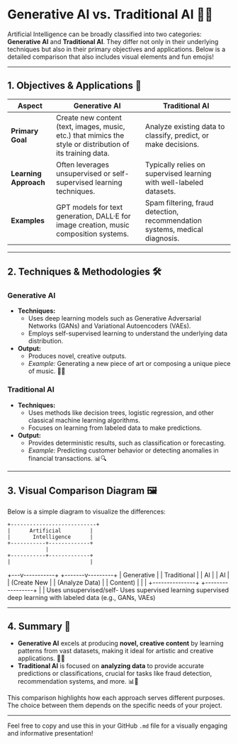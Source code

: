 # Generative AI vs. Traditional AI 🤖✨

Artificial Intelligence can be broadly classified into two categories: **Generative AI** and **Traditional AI**. They differ not only in their underlying techniques but also in their primary objectives and applications. Below is a detailed comparison that also includes visual elements and fun emojis!

---

## 1. Objectives & Applications 🎯

| **Aspect**            | **Generative AI**                                                                                                 | **Traditional AI**                                                                         |
|-----------------------|-------------------------------------------------------------------------------------------------------------------|--------------------------------------------------------------------------------------------|
| **Primary Goal**      | Create new content (text, images, music, etc.) that mimics the style or distribution of its training data.          | Analyze existing data to classify, predict, or make decisions.                             |
| **Learning Approach** | Often leverages unsupervised or self-supervised learning techniques.                                              | Typically relies on supervised learning with well-labeled datasets.                        |
| **Examples**          | GPT models for text generation, DALL·E for image creation, music composition systems.                             | Spam filtering, fraud detection, recommendation systems, medical diagnosis.                |

---

## 2. Techniques & Methodologies 🛠️

### Generative AI
- **Techniques:**  
  - Uses deep learning models such as Generative Adversarial Networks (GANs) and Variational Autoencoders (VAEs).
  - Employs self-supervised learning to understand the underlying data distribution.
- **Output:**  
  - Produces novel, creative outputs.
  - *Example:* Generating a new piece of art or composing a unique piece of music. 🎨🎼

### Traditional AI
- **Techniques:**  
  - Uses methods like decision trees, logistic regression, and other classical machine learning algorithms.
  - Focuses on learning from labeled data to make predictions.
- **Output:**  
  - Provides deterministic results, such as classification or forecasting.
  - *Example:* Predicting customer behavior or detecting anomalies in financial transactions. 📊🔍

---

## 3. Visual Comparison Diagram 🖼️

Below is a simple diagram to visualize the differences:

    +---------------------------+
    |      Artificial         |
    |       Intelligence      |
    +-----------+-------------+
                |
    +-----------+-------------+
    |                         |
+---v-----------+     +-------v---------+
|  Generative   |     |  Traditional    |
|      AI       |     |      AI         |
| (Create New   |     | (Analyze Data)  |
|    Content)   |     |                 |
+---------------+     +-----------------+
         |                      |
Uses unsupervised/self-   Uses supervised learning
supervised deep learning    with labeled data
(e.g., GANs, VAEs)        

---

## 4. Summary 📝

- **Generative AI** excels at producing **novel, creative content** by learning patterns from vast datasets, making it ideal for artistic and creative applications. 🎨✨
- **Traditional AI** is focused on **analyzing data** to provide accurate predictions or classifications, crucial for tasks like fraud detection, recommendation systems, and more. 📊🤖

This comparison highlights how each approach serves different purposes. The choice between them depends on the specific needs of your project.

---

Feel free to copy and use this in your GitHub `.md` file for a visually engaging and informative presentation!
